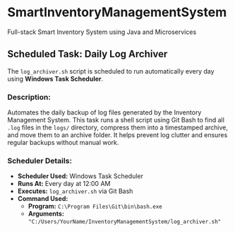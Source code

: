 # SmartInventoryManagementSystem
Full-stack Smart Inventory System using Java and Microservices

## Scheduled Task: Daily Log Archiver

The `log_archiver.sh` script is scheduled to run automatically every day using **Windows Task Scheduler**.

### Description:
Automates the daily backup of log files generated by the Inventory Management System. This task runs a shell script using Git Bash to find all `.log` files in the `logs/` directory, compress them into a timestamped archive, and move them to an archive folder. It helps prevent log clutter and ensures regular backups without manual work.

### Scheduler Details:
- **Scheduler Used:** Windows Task Scheduler
- **Runs At:** Every day at 12:00 AM
- **Executes:** `log_archiver.sh` via Git Bash
- **Command Used:**
  - **Program:** `C:\Program Files\Git\bin\bash.exe`
  - **Arguments:** `"C:/Users/YourName/InventoryManagementSystem/log_archiver.sh"`

